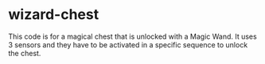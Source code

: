 # wizard-chest
This code is for a magical chest that is unlocked with a Magic Wand.
It uses 3 sensors and they have to be activated in a specific sequence to unlock the chest.
